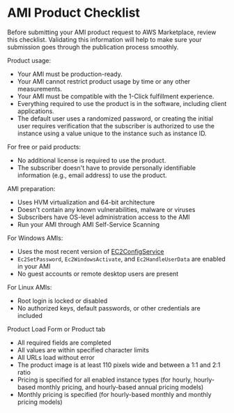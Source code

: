# AMI Product Checklist<a name="aws-marketplace-listing-checklist"></a>

 Before submitting your AMI product request to AWS Marketplace, review this checklist\. Validating this information will help to make sure your submission goes through the publication process smoothly\. 

 Product usage: 
+ Your AMI must be production\-ready\. 
+ Your AMI cannot restrict product usage by time or any other measurements\. 
+ Your AMI must be compatible with the 1\-Click fulfillment experience\. 
+ Everything required to use the product is in the software, including client applications\. 
+ The default user uses a randomized password, or creating the initial user requires verification that the subscriber is authorized to use the instance using a value unique to the instance such as instance ID\.

 For free or paid products:
+ No additional license is required to use the product\. 
+ The subscriber doesn't have to provide personally identifiable information \(e\.g\., email address\) to use the product\.

AMI preparation:
+ Uses HVM virtualization and 64\-bit architecture 
+ Doesn't contain any known vulnerabilities, malware or viruses 
+ Subscribers have OS\-level administration access to the AMI 
+ Run your AMI through AMI Self\-Service Scanning 

 For Windows AMIs:
+ Uses the most recent version of [EC2ConfigService](https://docs.aws.amazon.com/AWSEC2/latest/WindowsGuide/ec2config-service.html) 
+ `Ec2SetPassword`, `Ec2WindowsActivate`, and `Ec2HandleUserData` are enabled in your AMI
+ No guest accounts or remote desktop users are present 

 For Linux AMIs: 
+ Root login is locked or disabled 
+ No authorized keys, default passwords, or other credentials are included 

Product Load Form or Product tab
+ All required fields are completed 
+ All values are within specified character limits 
+ All URLs load without error 
+ The product image is at least 110 pixels wide and between a 1:1 and 2:1 ratio 
+ Pricing is specified for all enabled instance types \(for hourly, hourly\-based monthly pricing, and hourly\-based annual pricing models\) 
+ Monthly pricing is specified \(for hourly\-based monthly and monthly pricing models\) 